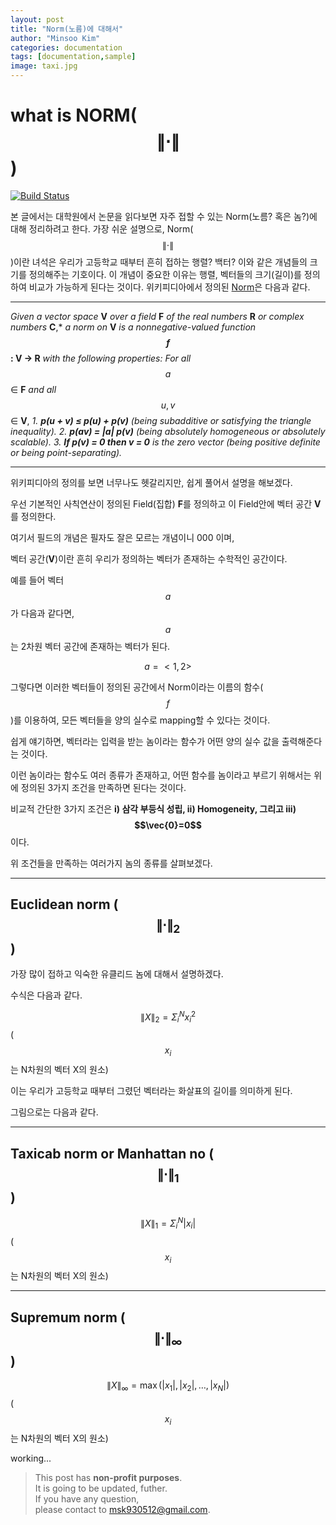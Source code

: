 ```yaml
---
layout: post
title: "Norm(노름)에 대해서"
author: "Minsoo Kim"
categories: documentation
tags: [documentation,sample]
image: taxi.jpg
---
```


# what is **NORM($$\lVert\cdot \rVert$$)**

[![Build Status](https://travis-ci.org/joemccann/dillinger.svg?branch=master)](https://travis-ci.org/joemccann/dillinger)

본 글에서는 대학원에서 논문을 읽다보면 자주 접할 수 있는 Norm(노름? 혹은 놈?)에 대해 정리하려고 한다.
가장 쉬운 설명으로, Norm($$\lVert\cdot \rVert$$)이란 녀석은 우리가 고등학교 때부터 흔히 접하는 행렬? 백터? 이와 같은 개념들의 크기를 정의해주는 기호이다.
이 개념이 중요한 이유는 행렬, 벡터들의 크기(길이)를 정의하여 비교가 가능하게 된다는 것이다.
위키피디아에서 정의된 [Norm](https://en.wikipedia.org/wiki/Norm_(mathematics)#cite_note-2,"놈")은 다음과 같다.

***

*Given a vector space* **V** *over a field* **F** *of the real numbers* **R**  *or complex numbers* **C**,*
*a norm on* **V** *is a nonnegative-valued function* **$$f$$: V → R** *with the following properties:*
*For all* $$a$$ ∈ **F** *and all* $$u, v$$ ∈ **V**,
*1. **p(u + v) ≤ p(u) + p(v)** (being subadditive or satisfying the triangle inequality).*
*2. **p(av) = |a| p(v)** (being absolutely homogeneous or absolutely scalable).*
*3. **If p(v) = 0 then v = 0** is the zero vector (being positive definite or being point-separating).*

***

위키피디아의 정의를 보면 너무나도 헷갈리지만, 쉽게 풀어서 설명을 해보겠다.

우선 기본적인 사칙연산이 정의된 Field(집합) **F**를 정의하고 이 Field안에 벡터 공간 **V**를 정의한다.

여기서 필드의 개념은 필자도 잘은 모르는 개념이니 000 이며,

벡터 공간(**V**)이란 흔히 우리가 정의하는 벡터가 존재하는 수학적인 공간이다.


예를 들어 벡터 $$a$$가 다음과 같다면,  $$a$$는 2차원 벡터 공간에 존재하는 벡터가 된다.

$$a=<1,2>$$

그렇다면 이러한 벡터들이 정의된 공간에서 Norm이라는 이름의 함수($$f$$)를 이용하여, 모든 벡터들을 양의 실수로 mapping할 수 있다는 것이다.

쉽게 얘기하면, 벡터라는 입력을 받는 놈이라는 함수가 어떤 양의 실수 값을 출력해준다는 것이다.

이런 놈이라는 함수도 여러 종류가 존재하고, 어떤 함수를 놈이라고 부르기 위해서는 위에 정의된 3가지 조건을 만족하면 된다는 것이다.

비교적 간단한 3가지 조건은 **i) 삼각 부등식 성립, ii) Homogeneity, 그리고 iii) $$\vec{0}=0$$** 이다.

위 조건들을 만족하는 여러가지 놈의 종류를 살펴보겠다.

***
## Euclidean norm ($$\lVert\cdot \rVert_{2}$$)
가장 많이 접하고 익숙한 유클리드 놈에 대해서 설명하겠다.

수식은 다음과 같다.

$$\lVert X \rVert_{2}=\Sigma^N_{i}x^2_{i}$$ ($$x_i$$는 N차원의 벡터 X의 원소)

이는 우리가 고등학교 때부터 그렸던 벡터라는 화살표의 길이를 의미하게 된다.

그림으로는 다음과 같다.


***
## Taxicab norm or Manhattan no ($$\lVert\cdot \rVert_{1}$$)

$$\lVert X \rVert_{1}=\Sigma^N_{i}|x_{i}|$$ ($$x_i$$는 N차원의 벡터 X의 원소)

***
## Supremum norm ($$\lVert\cdot \rVert_{\infty}$$)

$$\lVert X \rVert_{\infty}=\max(|x_{1}|, |x_{2}|, \dots, |x_{N}|)$$ ($$x_i$$는 N차원의 벡터 X의 원소)


working...

> This post has **non-profit purposes**.\
> It is going to be updated, futher.\
> If you have any question, \
> please contact to msk930512@gmail.com.
